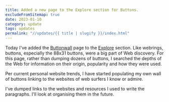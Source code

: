```yaml
---
title: Added a new page to the Explore section for Buttons.
excludeFromSitemap: true
date: 2023-01-10
category: update
tags: updates
permalink: "//updates/{{ title | slugify }}/index.html"
---
```


Today I've added the [Buttonwall](/explore/buttonwall) page to the [Explore](/explore/) section. Like webrings, buttons, especially the 88x31 buttons, were a big part of Web discovery. For this page, rather than dumping dozens of buttons, I searched the depths of the Web for information on their origin, popularity and how they were used. 

Per current personal website trends, I have started populating my own wall of buttons linking to the websites of web surfers I know or admire.

I've dumped links to the websites and resources I  used to write the paragraphs. I'll look at organising them in the future. 